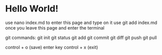 # Hello World!

use nano index.md to enter this page and type on it
use git add index.md once you leave this page and enter the terminal

git commands:
git init
git status
git add
git commit
git diff
git push
git pull

control + o (save)
enter key
control + x (exit)
